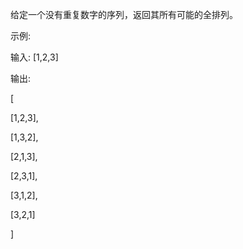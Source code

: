 给定一个没有重复数字的序列，返回其所有可能的全排列。

示例:

输入: [1,2,3]

输出:

[

  [1,2,3],
  
  [1,3,2],
  
  [2,1,3],
  
  [2,3,1],
  
  [3,1,2],
  
  [3,2,1]
  
]
